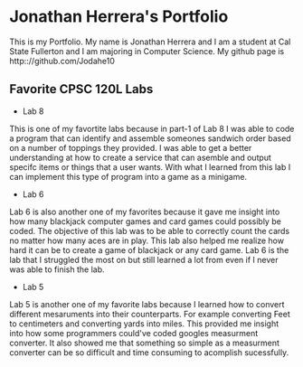 
# Jonathan Herrera's Portfolio 

This is my Portfolio. My name is Jonathan Herrera and I am a student at Cal State Fullerton and I am majoring in Computer Science. My github page is http:://github.com/Jodahe10

## Favorite CPSC 120L Labs 

* Lab 8

This is one of my favortite labs because in part-1 of Lab 8 I was able to code a program that can identify and assemble someones sandwich order based on a number of toppings they provided. I was able to get a better understanding at how to create a service that can asemble and output specifc items or things that a user wants. With what I learned from this lab I can implement this type of program into a game as a minigame. 

* Lab 6

Lab 6 is also another one of my favorites because it gave me insight into how many blackjack computer games and card games could possibly be coded. The objective of this lab was to be able to correctly count the cards no matter how many aces are in play. This lab also helped me realize how hard it can be to create a game of blackjack or any card game. Lab 6 is the lab that I struggled the most on but still learned a lot from even if I never was able to finish the lab. 

* Lab 5 

Lab 5 is another one of my favorite labs because I learned how to convert different mesaruments into their counterparts. For example converting Feet to centimeters and converting yards into miles. This provided me insight into how some programmers could've coded googles measurment converter. It also showed me that something so simple as a measurment converter can be so difficult and time consuming to acomplish sucessfully. 